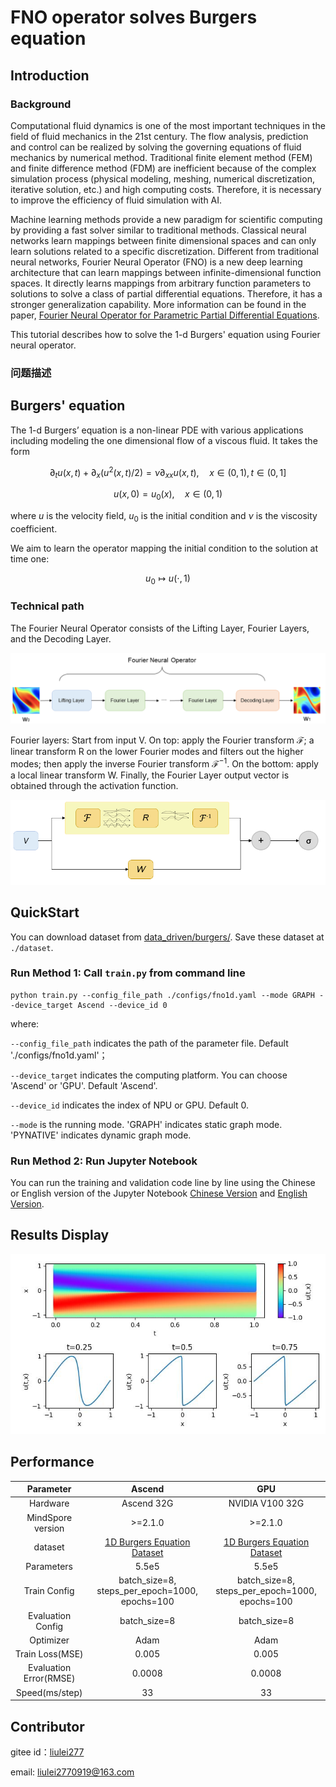 # FNO operator solves Burgers equation

## Introduction

### Background

Computational fluid dynamics is one of the most important techniques in the field of fluid mechanics in the 21st century. The flow analysis, prediction and control can be realized by solving the governing equations of fluid mechanics by numerical method. Traditional finite element method (FEM) and finite difference method (FDM) are inefficient because of the complex simulation process (physical modeling, meshing, numerical discretization, iterative solution, etc.) and high computing costs. Therefore, it is necessary to improve the efficiency of fluid simulation with AI.

Machine learning methods provide a new paradigm for scientific computing by providing a fast solver similar to traditional methods. Classical neural networks learn mappings between finite dimensional spaces and can only learn solutions related to a specific discretization. Different from traditional neural networks, Fourier Neural Operator (FNO) is a new deep learning architecture that can learn mappings between infinite-dimensional function spaces. It directly learns mappings from arbitrary function parameters to solutions to solve a class of partial differential equations.  Therefore, it has a stronger generalization capability. More information can be found in the paper, [Fourier Neural Operator for Parametric Partial Differential Equations](https://arxiv.org/abs/2010.08895).

This tutorial describes how to solve the 1-d Burgers' equation using Fourier neural operator.

### 问题描述

## Burgers' equation

The 1-d Burgers’ equation is a non-linear PDE with various applications including modeling the one
dimensional flow of a viscous fluid. It takes the form

$$
\partial_t u(x, t)+\partial_x (u^2(x, t)/2)=\nu \partial_{xx} u(x, t), \quad x \in(0,1), t \in(0, 1]
$$

$$
u(x, 0)=u_0(x), \quad x \in(0,1)
$$

where $u$ is the velocity field, $u_0$ is the initial condition and $\nu$ is the viscosity coefficient.

We aim to learn the operator mapping the initial condition to the solution at time one:

$$
u_0 \mapsto u(\cdot, 1)
$$

### Technical path

The Fourier Neural Operator consists of the Lifting Layer, Fourier Layers, and the Decoding Layer.

![Fourier Neural Operator model structure](images/FNO.png)

Fourier layers: Start from input V. On top: apply the Fourier transform $\mathcal{F}$; a linear transform R on the lower Fourier modes and filters out the higher modes; then apply the inverse Fourier transform $\mathcal{F}^{-1}$. On the bottom: apply a local linear transform W.  Finally, the Fourier Layer output vector is obtained through the activation function.

![Fourier Layer structure](images/FNO-2.png)

## QuickStart

You can download dataset from [data_driven/burgers/](https://download.mindspore.cn/mindscience/mindflow/dataset/applications/data_driven/burgers/). Save these dataset at `./dataset`.

### Run Method 1: Call `train.py` from command line

```shell
python train.py --config_file_path ./configs/fno1d.yaml --mode GRAPH --device_target Ascend --device_id 0
```

where:

`--config_file_path` indicates the path of the parameter file. Default './configs/fno1d.yaml'；

`--device_target` indicates the computing platform. You can choose 'Ascend' or 'GPU'. Default 'Ascend'.

`--device_id` indicates the index of NPU or GPU. Default 0.

`--mode` is the running mode. 'GRAPH' indicates static graph mode. 'PYNATIVE' indicates dynamic graph mode. 

### Run Method 2: Run Jupyter Notebook

You can run the training and validation code line by line using the Chinese or English version of the Jupyter Notebook [Chinese Version](./FNO1D_CN.ipynb) and [English Version](./FNO1D.ipynb).

## Results Display

![FNO1D Solves Burgers Equation](images/result.jpg)

## Performance

| Parameter               | Ascend               | GPU                |
|:----------------------:|:--------------------------:|:---------------:|
| Hardware                | Ascend 32G           | NVIDIA V100 32G    |
| MindSpore version       | >=2.1.0                | >=2.1.0                   |
| dataset                 | [1D Burgers Equation Dataset](https://download-mindspore.osinfra.cn/mindscience/mindflow/dataset/applications/data_driven/burgers/)      | [1D Burgers Equation Dataset](https://download-mindspore.osinfra.cn/mindscience/mindflow/dataset/applications/data_driven/burgers/)                   |
| Parameters              | 5.5e5                  | 5.5e5                   |
| Train Config            | batch_size=8, steps_per_epoch=1000, epochs=100 |batch_size=8, steps_per_epoch=1000, epochs=100 |
| Evaluation Config       | batch_size=8      | batch_size=8               |
| Optimizer               | Adam                 | Adam                   |
| Train Loss(MSE)         | 0.005                | 0.005             |
| Evaluation Error(RMSE)  | 0.0008                | 0.0008              |
| Speed(ms/step)          | 33                   | 33                 |

## Contributor

gitee id：[liulei277](https://gitee.com/liulei277)

email: liulei2770919@163.com